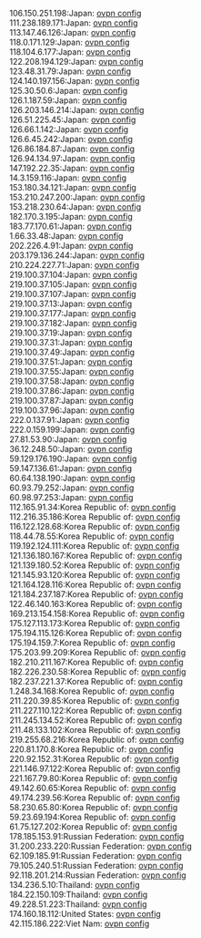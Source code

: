 106.150.251.198:Japan: [ovpn config](vpn/106_150_251_198.ovpn)  
111.238.189.171:Japan: [ovpn config](vpn/111_238_189_171.ovpn)  
113.147.46.126:Japan: [ovpn config](vpn/113_147_46_126.ovpn)  
118.0.171.129:Japan: [ovpn config](vpn/118_0_171_129.ovpn)  
118.104.6.177:Japan: [ovpn config](vpn/118_104_6_177.ovpn)  
122.208.194.129:Japan: [ovpn config](vpn/122_208_194_129.ovpn)  
123.48.31.79:Japan: [ovpn config](vpn/123_48_31_79.ovpn)  
124.140.197.156:Japan: [ovpn config](vpn/124_140_197_156.ovpn)  
125.30.50.6:Japan: [ovpn config](vpn/125_30_50_6.ovpn)  
126.1.187.59:Japan: [ovpn config](vpn/126_1_187_59.ovpn)  
126.203.146.214:Japan: [ovpn config](vpn/126_203_146_214.ovpn)  
126.51.225.45:Japan: [ovpn config](vpn/126_51_225_45.ovpn)  
126.66.1.142:Japan: [ovpn config](vpn/126_66_1_142.ovpn)  
126.6.45.242:Japan: [ovpn config](vpn/126_6_45_242.ovpn)  
126.86.184.87:Japan: [ovpn config](vpn/126_86_184_87.ovpn)  
126.94.134.97:Japan: [ovpn config](vpn/126_94_134_97.ovpn)  
147.192.22.35:Japan: [ovpn config](vpn/147_192_22_35.ovpn)  
14.3.159.116:Japan: [ovpn config](vpn/14_3_159_116.ovpn)  
153.180.34.121:Japan: [ovpn config](vpn/153_180_34_121.ovpn)  
153.210.247.200:Japan: [ovpn config](vpn/153_210_247_200.ovpn)  
153.218.230.64:Japan: [ovpn config](vpn/153_218_230_64.ovpn)  
182.170.3.195:Japan: [ovpn config](vpn/182_170_3_195.ovpn)  
183.77.170.61:Japan: [ovpn config](vpn/183_77_170_61.ovpn)  
1.66.33.48:Japan: [ovpn config](vpn/1_66_33_48.ovpn)  
202.226.4.91:Japan: [ovpn config](vpn/202_226_4_91.ovpn)  
203.179.136.244:Japan: [ovpn config](vpn/203_179_136_244.ovpn)  
210.224.227.71:Japan: [ovpn config](vpn/210_224_227_71.ovpn)  
219.100.37.104:Japan: [ovpn config](vpn/219_100_37_104.ovpn)  
219.100.37.105:Japan: [ovpn config](vpn/219_100_37_105.ovpn)  
219.100.37.107:Japan: [ovpn config](vpn/219_100_37_107.ovpn)  
219.100.37.13:Japan: [ovpn config](vpn/219_100_37_13.ovpn)  
219.100.37.177:Japan: [ovpn config](vpn/219_100_37_177.ovpn)  
219.100.37.182:Japan: [ovpn config](vpn/219_100_37_182.ovpn)  
219.100.37.19:Japan: [ovpn config](vpn/219_100_37_19.ovpn)  
219.100.37.31:Japan: [ovpn config](vpn/219_100_37_31.ovpn)  
219.100.37.49:Japan: [ovpn config](vpn/219_100_37_49.ovpn)  
219.100.37.51:Japan: [ovpn config](vpn/219_100_37_51.ovpn)  
219.100.37.55:Japan: [ovpn config](vpn/219_100_37_55.ovpn)  
219.100.37.58:Japan: [ovpn config](vpn/219_100_37_58.ovpn)  
219.100.37.86:Japan: [ovpn config](vpn/219_100_37_86.ovpn)  
219.100.37.87:Japan: [ovpn config](vpn/219_100_37_87.ovpn)  
219.100.37.96:Japan: [ovpn config](vpn/219_100_37_96.ovpn)  
222.0.137.91:Japan: [ovpn config](vpn/222_0_137_91.ovpn)  
222.0.159.199:Japan: [ovpn config](vpn/222_0_159_199.ovpn)  
27.81.53.90:Japan: [ovpn config](vpn/27_81_53_90.ovpn)  
36.12.248.50:Japan: [ovpn config](vpn/36_12_248_50.ovpn)  
59.129.176.190:Japan: [ovpn config](vpn/59_129_176_190.ovpn)  
59.147.136.61:Japan: [ovpn config](vpn/59_147_136_61.ovpn)  
60.64.138.190:Japan: [ovpn config](vpn/60_64_138_190.ovpn)  
60.93.79.252:Japan: [ovpn config](vpn/60_93_79_252.ovpn)  
60.98.97.253:Japan: [ovpn config](vpn/60_98_97_253.ovpn)  
112.165.91.34:Korea Republic of: [ovpn config](vpn/112_165_91_34.ovpn)  
112.216.35.186:Korea Republic of: [ovpn config](vpn/112_216_35_186.ovpn)  
116.122.128.68:Korea Republic of: [ovpn config](vpn/116_122_128_68.ovpn)  
118.44.78.55:Korea Republic of: [ovpn config](vpn/118_44_78_55.ovpn)  
119.192.124.111:Korea Republic of: [ovpn config](vpn/119_192_124_111.ovpn)  
121.136.180.167:Korea Republic of: [ovpn config](vpn/121_136_180_167.ovpn)  
121.139.180.52:Korea Republic of: [ovpn config](vpn/121_139_180_52.ovpn)  
121.145.93.120:Korea Republic of: [ovpn config](vpn/121_145_93_120.ovpn)  
121.164.128.116:Korea Republic of: [ovpn config](vpn/121_164_128_116.ovpn)  
121.184.237.187:Korea Republic of: [ovpn config](vpn/121_184_237_187.ovpn)  
122.46.140.163:Korea Republic of: [ovpn config](vpn/122_46_140_163.ovpn)  
169.213.154.158:Korea Republic of: [ovpn config](vpn/169_213_154_158.ovpn)  
175.127.113.173:Korea Republic of: [ovpn config](vpn/175_127_113_173.ovpn)  
175.194.115.126:Korea Republic of: [ovpn config](vpn/175_194_115_126.ovpn)  
175.194.159.7:Korea Republic of: [ovpn config](vpn/175_194_159_7.ovpn)  
175.203.99.209:Korea Republic of: [ovpn config](vpn/175_203_99_209.ovpn)  
182.210.211.167:Korea Republic of: [ovpn config](vpn/182_210_211_167.ovpn)  
182.226.230.58:Korea Republic of: [ovpn config](vpn/182_226_230_58.ovpn)  
182.237.221.37:Korea Republic of: [ovpn config](vpn/182_237_221_37.ovpn)  
1.248.34.168:Korea Republic of: [ovpn config](vpn/1_248_34_168.ovpn)  
211.220.39.85:Korea Republic of: [ovpn config](vpn/211_220_39_85.ovpn)  
211.227.110.122:Korea Republic of: [ovpn config](vpn/211_227_110_122.ovpn)  
211.245.134.52:Korea Republic of: [ovpn config](vpn/211_245_134_52.ovpn)  
211.48.133.102:Korea Republic of: [ovpn config](vpn/211_48_133_102.ovpn)  
219.255.68.216:Korea Republic of: [ovpn config](vpn/219_255_68_216.ovpn)  
220.81.170.8:Korea Republic of: [ovpn config](vpn/220_81_170_8.ovpn)  
220.92.152.31:Korea Republic of: [ovpn config](vpn/220_92_152_31.ovpn)  
221.146.97.122:Korea Republic of: [ovpn config](vpn/221_146_97_122.ovpn)  
221.167.79.80:Korea Republic of: [ovpn config](vpn/221_167_79_80.ovpn)  
49.142.60.65:Korea Republic of: [ovpn config](vpn/49_142_60_65.ovpn)  
49.174.239.56:Korea Republic of: [ovpn config](vpn/49_174_239_56.ovpn)  
58.230.65.80:Korea Republic of: [ovpn config](vpn/58_230_65_80.ovpn)  
59.23.69.194:Korea Republic of: [ovpn config](vpn/59_23_69_194.ovpn)  
61.75.127.202:Korea Republic of: [ovpn config](vpn/61_75_127_202.ovpn)  
178.185.153.91:Russian Federation: [ovpn config](vpn/178_185_153_91.ovpn)  
31.200.233.220:Russian Federation: [ovpn config](vpn/31_200_233_220.ovpn)  
62.109.185.91:Russian Federation: [ovpn config](vpn/62_109_185_91.ovpn)  
79.105.240.51:Russian Federation: [ovpn config](vpn/79_105_240_51.ovpn)  
92.118.201.214:Russian Federation: [ovpn config](vpn/92_118_201_214.ovpn)  
134.236.5.10:Thailand: [ovpn config](vpn/134_236_5_10.ovpn)  
184.22.150.109:Thailand: [ovpn config](vpn/184_22_150_109.ovpn)  
49.228.51.223:Thailand: [ovpn config](vpn/49_228_51_223.ovpn)  
174.160.18.112:United States: [ovpn config](vpn/174_160_18_112.ovpn)  
42.115.186.222:Viet Nam: [ovpn config](vpn/42_115_186_222.ovpn)  
